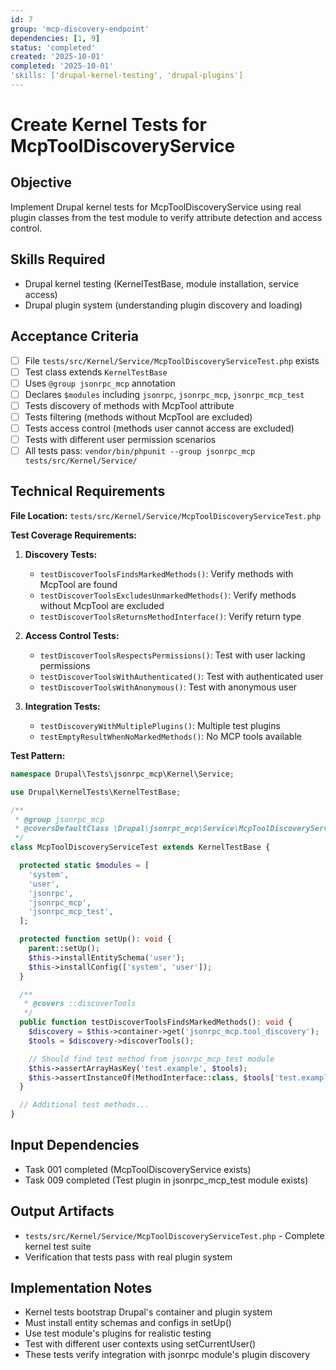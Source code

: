 ```yaml
---
id: 7
group: 'mcp-discovery-endpoint'
dependencies: [1, 9]
status: 'completed'
created: '2025-10-01'
completed: '2025-10-01'
'skills: ['drupal-kernel-testing', 'drupal-plugins']
---
```


# Create Kernel Tests for McpToolDiscoveryService

## Objective

Implement Drupal kernel tests for McpToolDiscoveryService using real plugin classes from the test module to verify attribute detection and access control.

## Skills Required

- Drupal kernel testing (KernelTestBase, module installation, service access)
- Drupal plugin system (understanding plugin discovery and loading)

## Acceptance Criteria

- [ ] File `tests/src/Kernel/Service/McpToolDiscoveryServiceTest.php` exists
- [ ] Test class extends `KernelTestBase`
- [ ] Uses `@group jsonrpc_mcp` annotation
- [ ] Declares `$modules` including `jsonrpc`, `jsonrpc_mcp`, `jsonrpc_mcp_test`
- [ ] Tests discovery of methods with McpTool attribute
- [ ] Tests filtering (methods without McpTool are excluded)
- [ ] Tests access control (methods user cannot access are excluded)
- [ ] Tests with different user permission scenarios
- [ ] All tests pass: `vendor/bin/phpunit --group jsonrpc_mcp tests/src/Kernel/Service/`

## Technical Requirements

**File Location:** `tests/src/Kernel/Service/McpToolDiscoveryServiceTest.php`

**Test Coverage Requirements:**

1. **Discovery Tests:**
   - `testDiscoverToolsFindsMarkedMethods()`: Verify methods with McpTool are found
   - `testDiscoverToolsExcludesUnmarkedMethods()`: Verify methods without McpTool are excluded
   - `testDiscoverToolsReturnsMethodInterface()`: Verify return type

2. **Access Control Tests:**
   - `testDiscoverToolsRespectsPermissions()`: Test with user lacking permissions
   - `testDiscoverToolsWithAuthenticated()`: Test with authenticated user
   - `testDiscoverToolsWithAnonymous()`: Test with anonymous user

3. **Integration Tests:**
   - `testDiscoveryWithMultiplePlugins()`: Multiple test plugins
   - `testEmptyResultWhenNoMarkedMethods()`: No MCP tools available

**Test Pattern:**

```php
namespace Drupal\Tests\jsonrpc_mcp\Kernel\Service;

use Drupal\KernelTests\KernelTestBase;

/**
 * @group jsonrpc_mcp
 * @coversDefaultClass \Drupal\jsonrpc_mcp\Service\McpToolDiscoveryService
 */
class McpToolDiscoveryServiceTest extends KernelTestBase {

  protected static $modules = [
    'system',
    'user',
    'jsonrpc',
    'jsonrpc_mcp',
    'jsonrpc_mcp_test',
  ];

  protected function setUp(): void {
    parent::setUp();
    $this->installEntitySchema('user');
    $this->installConfig(['system', 'user']);
  }

  /**
   * @covers ::discoverTools
   */
  public function testDiscoverToolsFindsMarkedMethods(): void {
    $discovery = $this->container->get('jsonrpc_mcp.tool_discovery');
    $tools = $discovery->discoverTools();

    // Should find test method from jsonrpc_mcp_test module
    $this->assertArrayHasKey('test.example', $tools);
    $this->assertInstanceOf(MethodInterface::class, $tools['test.example']);
  }

  // Additional test methods...
}
```

## Input Dependencies

- Task 001 completed (McpToolDiscoveryService exists)
- Task 009 completed (Test plugin in jsonrpc_mcp_test module exists)

## Output Artifacts

- `tests/src/Kernel/Service/McpToolDiscoveryServiceTest.php` - Complete kernel test suite
- Verification that tests pass with real plugin system

## Implementation Notes

- Kernel tests bootstrap Drupal's container and plugin system
- Must install entity schemas and configs in setUp()
- Use test module's plugins for realistic testing
- Test with different user contexts using setCurrentUser()
- These tests verify integration with jsonrpc module's plugin discovery
